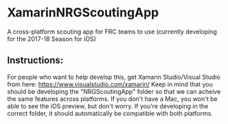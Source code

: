 # XamarinNRGScoutingApp
A cross-platform scouting app for FRC teams to use (currently developing for the 2017-18 Season for iOS)
## Instructions:
For people who want to help develop this, get Xamarin Studio/Visual Studio from here: https://www.visualstudio.com/xamarin/ Keep in mind that you should be developing the "NRGScoutingApp" folder so that we can acheive the same features across platforms. If you don't have a Mac, you won't be able to see the iOS preview, but don't worry. If you're developing in the correct folder, it should automatically be compatible with both platforms.



